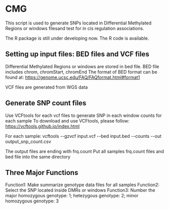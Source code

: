 # CMG

This script is used to generate SNPs located in Differential Methylated Regions or windows filesand
test for in cis regulation associations.

The R package is still under developing now. The R code is available.

## Setting up input files: BED files and VCF files
Differential Methylated Regions or windows are stored in bed file.
BED file includes chrom, chromStart, chromEnd
The format of BED format can be found at: https://genome.ucsc.edu/FAQ/FAQformat.html#format1

VCF files are generated from WGS data

## Generate SNP count files
Use VCFtools for each vcf files to generate SNP in each window counts for each sample
To download and use VCFtools, please follow: https://vcftools.github.io/index.html

For each sample: 
vcftools --gzvcf input.vcf --bed input.bed --counts --out output_snp_count.csv

The output files are ending with frq.count
Put all samples frq.count files and bed file into the same directory

## Three Major Functions
Function1: Make summarize genotype data files for all samples
Function2: Select the SNP located inside DMRs or windows
Function3: Number the major homozygous genotype: 1; hetezygous genotype: 2; minor homozygous genotype: 3

